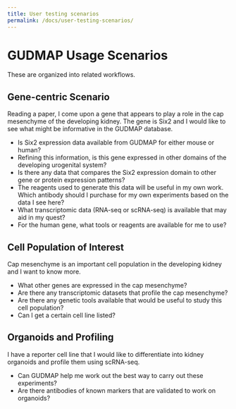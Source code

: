 ```yaml
---
title: User testing scenarios
permalink: /docs/user-testing-scenarios/
---
```


# GUDMAP Usage Scenarios

These are organized into related workflows. 

## Gene-centric Scenario

Reading a paper, I come upon a gene that appears to play a role in the cap mesenchyme of the developing kidney. The gene is Six2 and I would like to see what might be informative in the GUDMAP database.

* Is Six2 expression data available from GUDMAP for either mouse or human?
* Refining this information, is this gene expressed in other domains of the developing urogenital system?
* Is there any data that compares the Six2 expression domain to other gene or protein expression patterns?
* The reagents used to generate this data will be useful in my own work. Which antibody should I purchase for my own experiments based on the data I see here?
* What transcriptomic data (RNA-seq or scRNA-seq) is available that may aid in my quest?
* For the human gene, what tools or reagents are available for me to use?

## Cell Population of Interest

Cap mesenchyme is an important cell population in the developing kidney and I want to know more. 

* What other genes are expressed in the cap mesenchyme?
* Are there any transcriptomic datasets that profile the cap mesenchyme?
* Are there any genetic tools available that would be useful to study this cell population?
* Can I get a certain cell line listed?

## Organoids and Profiling

I have a reporter cell line that I would like to differentiate into kidney organoids and profile them using scRNA-seq. 

* Can GUDMAP help me work out the best way to carry out these experiments? 
* Are there antibodies of known markers that are validated to work on organoids?
